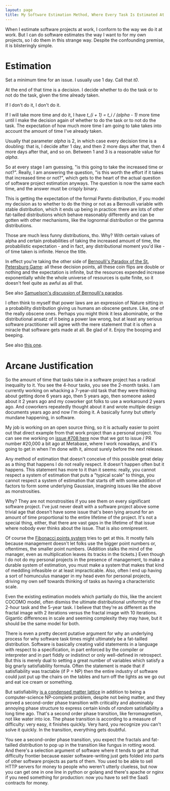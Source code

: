 ```yaml
---
layout: page
title: My Software Estimation Method, Where Every Task Is Estimated At Infinite Time
---
```


When I estimate software projects at work, I conform to the way we do it at work. But I can do software estimates the way I want to for my own projects, so I do them in this strange way. Despite the confounding premise, it is blisteringly simple.

Estimation
===

Set a minimum time for an issue. I usually use 1 day. Call that _t0_.

At the end of that time is a decision. I decide whether to do the task or to not do the task, given the time already taken.

If I don't do it, I don't do it.

If I will take more time and do it, I have _t\_(i + 1) = t\_i / (alpha - 1)_ more time until I make the decision again of whether to do the task or to not do the task. The expectation of how much more time I am going to take takes into account the amount of time I've already taken.

Usually that parameter _alpha_ is 2, in which case every decision time is a doubling: that is, I decide after 1 day, and then 2 more days after that, then 4 more days after that, and so on. Between 1 and 3 is a reasonable value for _alpha_.

So at every stage I am guessing, "is this going to take the increased time or not?". Really, I am answering the question, "is this worth the effort if it takes that increased time or not?", which gets to the heart of the actual question of software project estimation anyways. The question is now the same each time, and the answer must be crisply binary.

This is getting the expectation of the formal Pareto distribution, if you model my decision as to whether to do the thing or not as a Bernoulli variable with stable distribution, which it ends up being in practice: there are lots of other fat-tailled distributions which behave reasonably differently and can be gotten with other mechanisms, like the lognormal distribution or the gamma distributions.

Those are much less funny distributions, tho. Why? With certain values of alpha and certain probabilities of taking the increased amount of time, the probabilistic expectation - and in fact, any distributional moment you'd like - of time taken is infinite. Hence the title.

In effect you're taking the other side of [Bernoulli's Paradox of the St. Petersburg Game](https://en.wikipedia.org/wiki/St._Petersburg_paradox): all these decision points, all these coin flips are double or nothing and the expectation is infinite, but the resources expended increase exponentially while the whole universe of resources is quite finite, so it doesn't feel quite as awful as all that.

See also [Samuelson's discussion of Bernoulli's paradox](https://www.jstor.org/stable/2722712).

I often think to myself that power laws are an expression of Nature sitting in a probability distribution giving us humans an obscene gesture. Like, one of the really obscene ones. Perhaps you might think it less abominable, or the distributional ansatz of it being a power law wrong, but at least any serious software practitioner will agree with the mere statement that it is often a miracle that software gets made at all. Be glad of it. Enjoy the booping and beeping.

See also [this one](https://www.johndcook.com/blog/2015/12/21/power-law-projects/).

Arcane Justification
===

So the amount of time that tasks take in a software project has a radical inequality to it. You see the 4-hour tasks, you see the 2-month tasks. I am currently working on whacking a 7-year-old task that they were thinking about getting done 6 years ago, then 5 years ago, then someone asked about it 2 years ago and my coworker got folks to use a workaround 2 years ago. And coworkers repeatedly thought about it and wrote multiple design documents years ago and now I'm doing it. A basically funny but utterly mundane happening, in software.

My job is working on an open source thing, so it is actually easier to point out that direct example from that work project than a personal project. You can see me working on [issue #708 here](https://github.com/metabase/metabase/issues/708) now that we got to issue / PR number #20,000 a bit ago at Metabase, where I work nowadays, and it's going to get in when I'm done with it, almost surely before the next release.

Any method of estimation that doesn't conceive of this possible great delay as a thing that happens I do not really respect. It doesn't happen often but it happens. This statement has more to it than it seems: really, you cannot respect a system of estimation that puts a "typical scale" to things, you cannot respect a system of estimation that starts off with some addition of factors to form some underlying Gaussian, imagining issues like the above as monstrosities.

Why? They are not monstrosities if you see them on every significant software project. I've just never dealt with a software project above some trivial age that doesn't have some issue that's been lying around for an amount of time proportional to the entire lifetime of the project. It's not a special thing, either, that there are vast gaps in the lifetime of that issue where nobody ever thinks about the issue. That is also omnipresent.

Of course the [Fibonacci points system](https://www.lucidchart.com/blog/fibonacci-scale-for-agile-estimation) tries to get at this. It mostly fails because management doesn't let folks use the bigger point numbers or, oftentimes, the smaller point numbers. (Addition stalks the mind of the manager, even as multiplication leaves its tracks in the tickets.) Even though I do not do my personal projects in the presence of management, to make a durable system of estimation, you must make a system that makes that kind of meddling infeasible or at least impracticable. Also, often I end up having a sort of homunculus manager in my head even for personal projects, driving my own self towards thinking of tasks as having a characteristic scale.

Even the existing estimation models which partially do this, like the ancient COCOMO model, often dismiss the ultimate distributional uniformity of the 2-hour task and the 5-year task. I believe that they're as different as the fractal image with 2 iterations versus the fractal image with 10 iterations. Gigantic differences in scale and seeming complexity they may have, but it should be the same model for both.

There is even a pretty decent putative argument for why an underlying process for why software task times might ultimately be a fat-tailled distribution. Software is basically creating valid statements in a language with respect to a specification, in part enforced by the compiler or interpreter and in part fiddly or indistinct or only well-defined in retrospect. But this is merely dual to setting a great number of variables which satisfy a big gnarly satisfiability formula. Often the statement is made that if satisfiability was tractable (if P = NP) then the entire industry of software could just put up the chairs on the tables and turn off the lights as we go out and eat ice cream or something.

But satisfiability [is a condensed matter lattice](https://web.stanford.edu/~montanar/RESEARCH/book.html) in addition to being a computer-science NP-complete problem, despite not being matter, and they proved a second-order phase transition with criticality and abominably annoying phase structure to express certain kinds of _random_ satisfiability a long time ago. That's a second order phase transition, like ferromagnetism, not like water into ice. The phase transition is according to a measure of difficulty: very easy, it finishes quickly. Very hard, you recognize you can't solve it quickly. In the transition, everything gets doubtful.

You see a second-order phase transition, you expect the fractals and fat-tailled distribution to pop up in the transition like fungus in rotting wood. And there's a selection argument of software where it tends to get at that difficulty frontier because easier software-writing just gets folded into parts of other software projects as parts of them. You used to be able to sell HTTP servers for money to people who weren't utterly clueless, but now you can get one in one line in python or golang and there's apache or nginx if you need something for production: now you have to sell the SaaS contracts for money.

